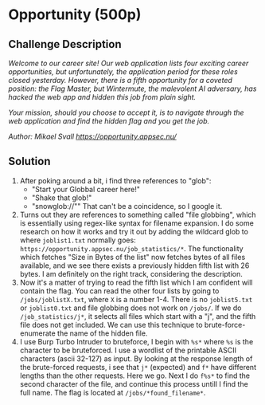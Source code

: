 # Opportunity (500p)
## Challenge Description  

<em> Welcome to our career site! Our web application lists four exciting career opportunities, but unfortunately, the application period for these roles closed yesterday. However, there is a fifth opportunity for a coveted position: the Flag Master, but Wintermute, the malevolent AI adversary, has hacked the web app and hidden this job from plain sight.

Your mission, should you choose to accept it, is to navigate through the web application and find the hidden flag and you get the job.

Author: Mikael Svall
https://opportunity.appsec.nu/ </em>

## Solution
1. After poking around a bit, i find three references to "glob":
	- "Start your Globbal career here!"
	- "Shake that glob!"
	- "snowglob://""
That can't be a coincidence, so I google it.
2. Turns out they are references to something called "file globbing", which is essentially using regex-like syntax for filename expansion. I do some research on how it works and try it out by adding the wildcard glob to where `joblist1.txt` normally goes: `https://opportunity.appsec.nu/job_statistics/*`. The functionality which fetches "Size in Bytes of the list" now fetches bytes of all files available, and we see there exists a previously hidden fifth list with 26 bytes. I am definitely on the right track, considering the description.
3. Now it's a matter of trying to read the fifth list which I am confident will contain the flag. You can read the other four lists by going to `/jobs/joblistX.txt`, where `X` is a number 1-4. There is no `joblist5.txt` or `joblist0.txt` and file globbing does not work on `/jobs/`. If we do `/job_statistics/j*`, it selects all files which start with a "j", and the fifth file does not get included. We can use this technique to brute-force-enumerate the name of the hidden file.
4. I use Burp Turbo Intruder to bruteforce, I begin with `%s*` where `%s` is the character to be bruteforced. I use a wordlist of the printable ASCII characters (ascii 32-127) as input. By looking at the response length of the brute-forced requests, i see that `j*` (expected) and `f*` have different lengths than the other requests. Here we go. Next I do `f%s*` to find the second character of the file, and continue this process untill I find the full name. The flag is located at `/jobs/*found_filename*`.
